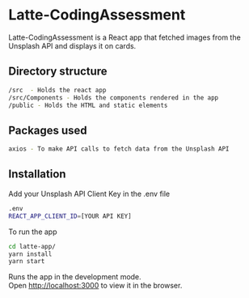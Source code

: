 # Latte-CodingAssessment

Latte-CodingAssessment is a React app that fetched images from the Unsplash API and displays it on cards. 

## Directory structure
```bash
/src  - Holds the react app
/src/Components - Holds the components rendered in the app
/public - Holds the HTML and static elements
```

## Packages used
```bash
axios - To make API calls to fetch data from the Unsplash API
```
## Installation

Add your Unsplash API Client Key in the .env file

```bash
.env
REACT_APP_CLIENT_ID=[YOUR API KEY]
```
To run the app
```bash
cd latte-app/
yarn install
yarn start
```
Runs the app in the development mode.\
Open [http://localhost:3000](http://localhost:3000) to view it in the browser.
